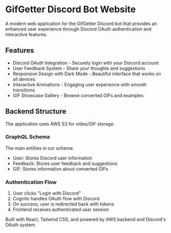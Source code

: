 # GifGetter Discord Bot Website

A modern web application for the GifGetter Discord bot that provides an enhanced user experience through Discord OAuth authentication and interactive features.

## Features
- Discord OAuth Integration - Securely login with your Discord account
- User Feedback System - Share your thoughts and suggestions
- Responsive Design with Dark Mode - Beautiful interface that works on all devices
- Interactive Animations - Engaging user experience with smooth transitions
- GIF Showcase Gallery - Browse converted GIFs and examples

## Backend Structure

The application uses AWS S3 for video/GIF storage.

### GraphQL Schema
The main entities in our schema:
- User: Stores Discord user information
- Feedback: Stores user feedback and suggestions
- GIF: Stores information about converted GIFs

### Authentication Flow
1. User clicks "Login with Discord"
2. Cognito handles OAuth flow with Discord
3. On success, user is redirected back with tokens
4. Frontend receives authenticated user session

Built with React, Tailwind CSS, and powered by AWS backend and Discord's OAuth system.

